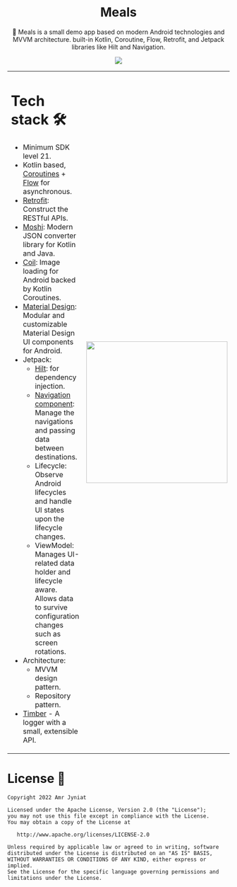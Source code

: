 <h1 align="center">Meals</h1>

<p align="center">🍔 Meals is a small demo app based on modern Android technologies and MVVM architecture. built-in Kotlin, Coroutine, Flow, Retrofit, and Jetpack libraries like Hilt and Navigation.</p>

<p align="center">
<img src="https://github.com/Amrjyniat/Meals/blob/master/Preview/screenshots.png"/>
</p>

<table> 
<tr>
<td>

# Tech stack 🛠
- Minimum SDK level 21.
- Kotlin based, [Coroutines](https://github.com/Kotlin/kotlinx.coroutines) + [Flow](https://kotlin.github.io/kotlinx.coroutines/kotlinx-coroutines-core/kotlinx.coroutines.flow/) for asynchronous.
- [Retrofit](https://square.github.io/retrofit/): Construct the RESTful APIs.
- [Moshi](https://github.com/square/moshi): Modern JSON converter library for Kotlin and Java.
- [Coil](https://coil-kt.github.io/coil/): Image loading for Android backed by Kotlin Coroutines.
- [Material Design](https://github.com/material-components/material-components-android): Modular and customizable Material Design UI components for Android.
- Jetpack:
  - [Hilt](https://dagger.dev/hilt/): for dependency injection.
  - [Navigation component](https://developer.android.com/guide/navigation/navigation-getting-started): Manage the navigations and passing data between destinations.
  - Lifecycle: Observe Android lifecycles and handle UI states upon the lifecycle changes.
  - ViewModel: Manages UI-related data holder and lifecycle aware. Allows data to survive configuration changes such as screen rotations.
- Architecture:
  - MVVM design pattern.
  - Repository pattern.
- [Timber](https://github.com/JakeWharton/timber) - A logger with a small, extensible API.

</td>
<td>
 <p align="right">
      <img src="https://github.com/Amrjyniat/Meals/blob/master/Preview/video.gif" width="320"/>
   </p>
</td>
</tr>
</table>

# License 🔖

```
Copyright 2022 Amr Jyniat

Licensed under the Apache License, Version 2.0 (the "License");
you may not use this file except in compliance with the License.
You may obtain a copy of the License at

   http://www.apache.org/licenses/LICENSE-2.0

Unless required by applicable law or agreed to in writing, software
distributed under the License is distributed on an "AS IS" BASIS,
WITHOUT WARRANTIES OR CONDITIONS OF ANY KIND, either express or implied.
See the License for the specific language governing permissions and
limitations under the License.
```
